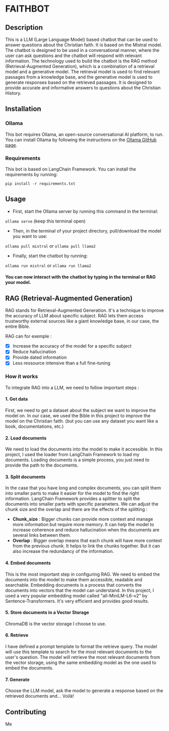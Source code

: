 # FAITHBOT

## Description
This is a LLM (Large Language Model) based chatbot that can be used to answer questions about the Christian faith. It is based on the Mistral model. The chatbot is designed to be used in a conversational manner, where the user can ask questions and the chatbot will respond with relevant information. The technology used to build the chatbot is the RAG method (Retrieval-Augmented Generation), which is a combination of a retrieval model and a generative model. The retrieval model is used to find relevant passages from a knowledge base, and the generative model is used to generate responses based on the retrieved passages. It is designed to provide accurate and informative answers to questions about the Christian History.

## Installation

### Ollama

This bot requires Ollama, an open-source conversational AI platform, to run.
You can install Ollama by following the instructions on the [Ollama GitHub page](https://github.com/ollama/ollama).

### Requirements

This bot is based on LangChain Framework. You can install the requirements by running:

`pip install -r requirements.txt`

## Usage

- First, start the Ollama server by running this command in the terminal:

`ollama serve` (keep this terminal open)

- Then, in the terminal of your project directory, pull/download the model you want to use:

`ollama pull mistral` or `ollama pull llama2`

- Finally, start the chatbot by running:

`ollama run mistral` or `ollama run llama2`

#### You can now interact with the chatbot by typing in the terminal or RAG your model.

## RAG (Retrieval-Augmented Generation)

RAG stands for Retrieval-Augmented Generation. It's a technique to improve the accuracy of LLM about specific subject. RAG lets them access trustworthy external sources like a giant knowledge base, in our case, the entire Bible.

RAG can for exemple :

- [x] Increase the accuracy of the model for a specific subject
- [x] Reduce hallucination
- [x] Provide dated information
- [x] Less ressource intensive than a full fine-tuning

### How it works

To integrate RAG into a LLM, we need to follow important steps :

#### 1. Get data

First, we need to get a dataset about the subject we want to improve the model on. In our case, we used the Bible in this project to improve the model on the Christian faith. (but you can use any dataset you want like a book, documentations, etc.)

#### 2. Load documents

We need to load the documents into the model to make it accessible. In this project, I used the loader from LangChain Framework to load my documents.
Loading documents is a simple process, you just need to provide the path to the documents.


#### 3. Split documents

In the case that you have long and complex documents, you can split them into smaller parts to make it easier for the model to find the right information. LangChain Framework provides a splitter to split the documents into smaller parts with specific parameters.
We can adjust the chunk size and the overlap and there are the effects of the splitting :

- **Chunk_size** : Bigger chunks can provide more context and manage more information but require more memory. It can help the model to increase coherence and reduce hallucination when the documents are several links between them.
- **Overlap** : Bigger overlap means that each chunk will have more context from the previous chunk. It helps to link the chunks together. But it can also increase the redundancy of the information.

#### 4. Embed documents

This is the most important step in configuring RAG. We need to embed the documents into the model to make them accessible, readable and searchable. Embedding documents is a process that converts the documents into vectors that the model can understand. In this project, I used a very popular embedding model called "all-MiniLM-L6-v2" by Sentence-Transformers. It's very efficient and provides good results.


#### 5. Store documents in a Vector Storage

ChromaDB is the vector storage I choose to use. 

#### 6. Retrieve

I have defined a prompt template to format the retrieve query. The model will use this template to search for the most relevant documents to the user's question. The model will retrieve the most relevant documents from the vector storage, using the same embedding model as the one used to embed the documents.

#### 7. Generate

Choose the LLM model, ask the model to generate a response based on the retrieved documents and... Voilà!

## Contributing

Me

